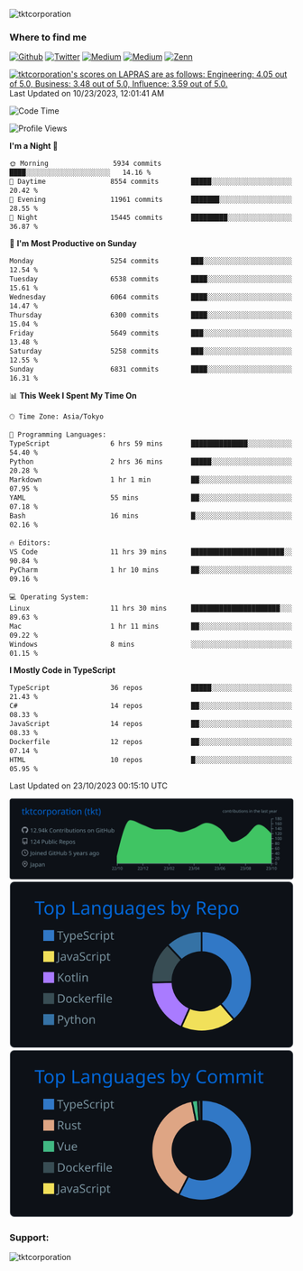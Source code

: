 <p align="left"> <img src="https://komarev.com/ghpvc/?username=tktcorporation&label=Profile%20views&color=0e75b6&style=flat" alt="tktcorporation" /> </p>

<h3>Where to find me</h3>
<p>
<a href="https://github.com/tktcorporation" target="_blank"><img alt="Github" src="https://img.shields.io/badge/GitHub-%2312100E.svg?&style=for-the-badge&logo=Github&logoColor=white" /></a>
<a href="https://twitter.com/tktcorporation" target="_blank"><img alt="Twitter" src="https://img.shields.io/badge/twitter-%231DA1F2.svg?&style=for-the-badge&logo=twitter&logoColor=white" /></a>
<a href="https://www.linkedin.com/in/tktcorporation" target="_blank"><img alt="Medium" src="https://img.shields.io/badge/linkdin-0a66c2.svg?&style=for-the-badge&logo=linkedin&logoColor=white" /></a>
<a href="https://qiita.com/tktcorporation" target="_blank"><img alt="Medium" src="https://img.shields.io/badge/qiita-55C500.svg?&style=for-the-badge&logo=qiita&logoColor=white" /></a>
<a href="https://zenn.dev/tktcorporation" target="_blank"><img alt="Zenn" src="https://img.shields.io/badge/Zenn-3EA8FF.svg?&style=for-the-badge&logo=Zenn&logoColor=white" /></a>
</p>

<!--START_SECTION:lapras-card-->
<p ><a href="https://lapras.com/public/tktcorporation" target="_blank" rel="noopener noreferrer"><img alt="tktcorporation's scores on LAPRAS are as follows: Engineering: 4.05 out of 5.0, Business: 3.48 out of 5.0, Influence: 3.59 out of 5.0." src="https://lapras-card-generator.vercel.app/api/svg?e=4.05&b=3.48&i=3.59&b1=%23232323&b2=%236d6d6d&i1=%23212121&i2=%23818181&l=en" width="300" ></a>  
Last Updated on 10/23/2023, 12:01:41 AM</p>
<!--END_SECTION:lapras-card-->
  
<!--START_SECTION:waka-->
![Code Time](http://img.shields.io/badge/Code%20Time-1%2C189%20hrs%2024%20mins-blue)

![Profile Views](http://img.shields.io/badge/Profile%20Views-1-blue)

**I'm a Night 🦉** 

```text
🌞 Morning                5934 commits        ████░░░░░░░░░░░░░░░░░░░░░   14.16 % 
🌆 Daytime                8554 commits        █████░░░░░░░░░░░░░░░░░░░░   20.42 % 
🌃 Evening                11961 commits       ███████░░░░░░░░░░░░░░░░░░   28.55 % 
🌙 Night                  15445 commits       █████████░░░░░░░░░░░░░░░░   36.87 % 
```
📅 **I'm Most Productive on Sunday** 

```text
Monday                   5254 commits        ███░░░░░░░░░░░░░░░░░░░░░░   12.54 % 
Tuesday                  6538 commits        ████░░░░░░░░░░░░░░░░░░░░░   15.61 % 
Wednesday                6064 commits        ████░░░░░░░░░░░░░░░░░░░░░   14.47 % 
Thursday                 6300 commits        ████░░░░░░░░░░░░░░░░░░░░░   15.04 % 
Friday                   5649 commits        ███░░░░░░░░░░░░░░░░░░░░░░   13.48 % 
Saturday                 5258 commits        ███░░░░░░░░░░░░░░░░░░░░░░   12.55 % 
Sunday                   6831 commits        ████░░░░░░░░░░░░░░░░░░░░░   16.31 % 
```


📊 **This Week I Spent My Time On** 

```text
🕑︎ Time Zone: Asia/Tokyo

💬 Programming Languages: 
TypeScript               6 hrs 59 mins       ██████████████░░░░░░░░░░░   54.40 % 
Python                   2 hrs 36 mins       █████░░░░░░░░░░░░░░░░░░░░   20.28 % 
Markdown                 1 hr 1 min          ██░░░░░░░░░░░░░░░░░░░░░░░   07.95 % 
YAML                     55 mins             ██░░░░░░░░░░░░░░░░░░░░░░░   07.18 % 
Bash                     16 mins             █░░░░░░░░░░░░░░░░░░░░░░░░   02.16 % 

🔥 Editors: 
VS Code                  11 hrs 39 mins      ███████████████████████░░   90.84 % 
PyCharm                  1 hr 10 mins        ██░░░░░░░░░░░░░░░░░░░░░░░   09.16 % 

💻 Operating System: 
Linux                    11 hrs 30 mins      ██████████████████████░░░   89.63 % 
Mac                      1 hr 11 mins        ██░░░░░░░░░░░░░░░░░░░░░░░   09.22 % 
Windows                  8 mins              ░░░░░░░░░░░░░░░░░░░░░░░░░   01.15 % 
```

**I Mostly Code in TypeScript** 

```text
TypeScript               36 repos            █████░░░░░░░░░░░░░░░░░░░░   21.43 % 
C#                       14 repos            ██░░░░░░░░░░░░░░░░░░░░░░░   08.33 % 
JavaScript               14 repos            ██░░░░░░░░░░░░░░░░░░░░░░░   08.33 % 
Dockerfile               12 repos            ██░░░░░░░░░░░░░░░░░░░░░░░   07.14 % 
HTML                     10 repos            █░░░░░░░░░░░░░░░░░░░░░░░░   05.95 % 
```




 Last Updated on 23/10/2023 00:15:10 UTC
<!--END_SECTION:waka-->

[![](https://raw.githubusercontent.com/tktcorporation/tktcorporation/master/profile-summary-card-output/github_dark/0-profile-details.svg)](https://github.com/vn7n24fzkq/github-profile-summary-cards)
[![](https://raw.githubusercontent.com/tktcorporation/tktcorporation/master/profile-summary-card-output/github_dark/1-repos-per-language.svg)](https://github.com/vn7n24fzkq/github-profile-summary-cards) [![](https://raw.githubusercontent.com/tktcorporation/tktcorporation/master/profile-summary-card-output/github_dark/2-most-commit-language.svg)](https://github.com/vn7n24fzkq/github-profile-summary-cards)

<h3 align="left">Support:</h3>
<p><a href="https://www.buymeacoffee.com/tktcorporation"> <img align="left" src="https://cdn.buymeacoffee.com/buttons/v2/default-yellow.png" height="50" width="210" alt="tktcorporation" /></a></p><br><br>
